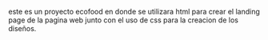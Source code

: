 este es un proyecto ecofood en donde se utilizara html para crear el landing page de la pagina web junto con el uso de css para la creacion de los diseños.